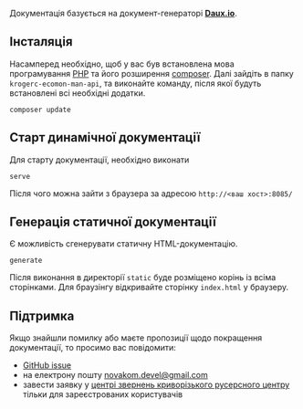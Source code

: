 Документація базується на документ-генераторі [**Daux.io**](https://github.com/justinwalsh/daux.io).

## Інсталяція

Насамперед необхідно, щоб у вас був встановлена мова програмування [PHP](https://php.net) та його розширення [composer](https://getcomposer.org/). Далі зайдіть в папку `krogerc-ecomon-man-api`, та виконайте команду, після якої будуть встановлені всі необхідні додатки.

```
composer update
```

## Старт динамічної документації

Для старту документації, необхідно виконати

```
serve
```

Після чого можна зайти з браузера за адресою `http://<ваш хост>:8085/`

## Генерація статичної документації

Є можливість сгенерувати статичну HTML-документацію.

```
generate
```

Після виконання в директорії `static` буде розміщено корінь із всіма сторінками. Для браузінгу відкривайте сторінку `index.html` у браузеру.

## Підтримка

Якщо знайшли помилку або маєте пропозиції щодо покращення документації, то просимо вас повідомити:

- [GitHub issue](https://github.com/novakom-devel/krogerc-komgosp-man-bill/issues)
- на електрону пошту <a href="mailto:novakom.devel@gmail.com?subject=Krogerc ecomon issue">novakom.devel@gmail.com</a>
- завести заявку у [центрі звернень криворізького русерсного центру](https://krogerc.info/ua/komcentr/register/internal.html) тільки для зареєстрованих користувачів
